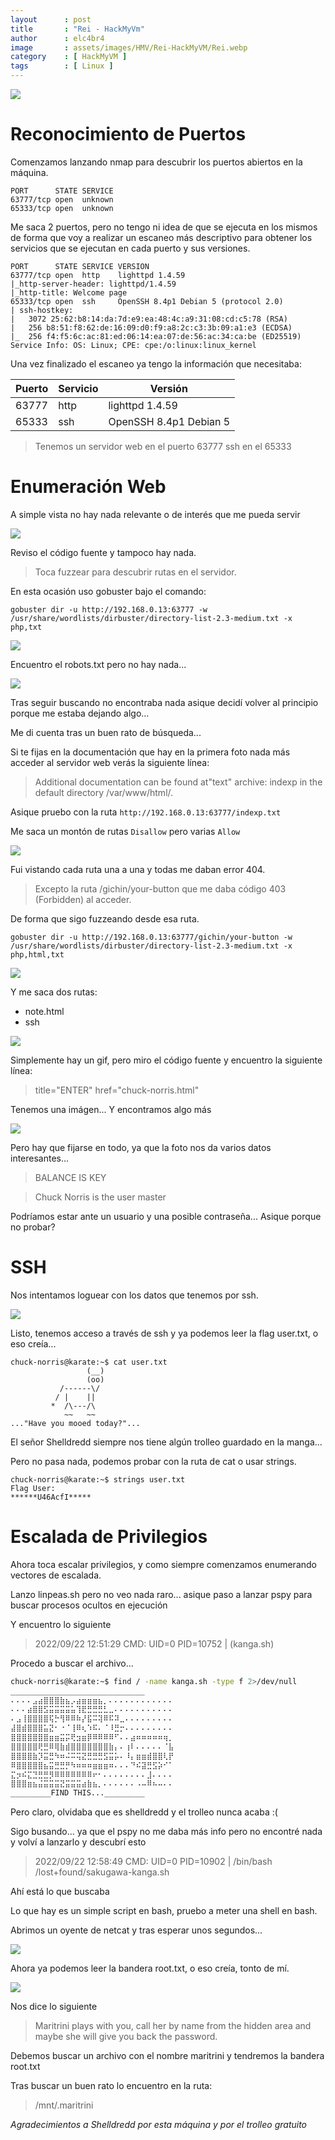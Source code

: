 ```yaml
---
layout      : post
title       : "Rei - HackMyVm"
author      : elc4br4
image       : assets/images/HMV/Rei-HackMyVM/Rei.webp
category    : [ HackMyVM ]
tags        : [ Linux ]
---
```


![](/assets/images/HMV/Rei-HackMyVM/karate1.gif)


# Reconocimiento de Puertos

Comenzamos lanzando nmap para descubrir los puertos abiertos en la máquina.

```nmap
PORT      STATE SERVICE
63777/tcp open  unknown
65333/tcp open  unknown
```

Me saca 2 puertos, pero no tengo ni idea de que se ejecuta en los mismos de forma que voy a realizar un escaneo más descriptivo para obtener los servicios que se ejecutan en cada puerto y sus versiones.

```nmap
PORT      STATE SERVICE VERSION
63777/tcp open  http    lighttpd 1.4.59
|_http-server-header: lighttpd/1.4.59
|_http-title: Welcome page
65333/tcp open  ssh     OpenSSH 8.4p1 Debian 5 (protocol 2.0)
| ssh-hostkey: 
|   3072 25:62:b8:14:da:7d:e9:ea:48:4c:a9:31:08:cd:c5:78 (RSA)
|   256 b8:51:f8:62:de:16:09:d0:f9:a8:2c:c3:3b:09:a1:e3 (ECDSA)
|_  256 f4:f5:6c:ac:81:ed:06:14:ea:07:de:56:ac:34:ca:be (ED25519)
Service Info: OS: Linux; CPE: cpe:/o:linux:linux_kernel
```
Una vez finalizado el escaneo ya tengo la información que necesitaba:

| Puerto | Servicio | Versión |
| ------ | -------- | ------- |
| 63777  | http     | lighttpd 1.4.59 |
| 65333  | ssh      | OpenSSH 8.4p1 Debian 5 |


> Tenemos un servidor web en el puerto 63777 
> ssh en el 65333

# Enumeración Web

A simple vista no hay nada relevante o de interés que me pueda servir

![](/assets/images/HMV/Rei-HackMyVM/web1.webp)


Reviso el código fuente y tampoco hay nada.

> Toca fuzzear para descubrir rutas en el servidor.

En esta ocasión uso gobuster bajo el comando:

` gobuster dir -u http://192.168.0.13:63777 -w /usr/share/wordlists/dirbuster/directory-list-2.3-medium.txt -x php,txt `

![](/assets/images/HMV/Rei-HackMyVM/gobuster.webp)

Encuentro el robots.txt pero no hay nada...

![](/assets/images/HMV/Rei-HackMyVM/robots.webp)

Tras seguir buscando no encontraba nada asique decidí volver al principio porque me estaba dejando algo...

Me di cuenta tras un buen rato de búsqueda...

Si te fijas en la documentación que hay en la primera foto nada más acceder al servidor web verás la siguiente línea:

> Additional documentation can be found at"text" archive: indexp in the default directory /var/www/html/.

Asique pruebo con la ruta `http://192.168.0.13:63777/indexp.txt`

Me saca un montón de rutas `Disallow` pero varias `Allow`

![](/assets/images/HMV/Rei-HackMyVM/rutas.webp)

Fui vistando cada ruta una a una y todas me daban error 404.

> Excepto la ruta /gichin/your-button que me daba código 403 (Forbidden) al acceder.

De forma que sigo fuzzeando desde esa ruta.

` gobuster dir -u http://192.168.0.13:63777/gichin/your-button -w /usr/share/wordlists/dirbuster/directory-list-2.3-medium.txt -x php,html,txt `

![](/assets/images/HMV/Rei-HackMyVM/gobuster2.webp)

Y me saca dos rutas: 
* note.html 
* ssh

![](/assets/images/HMV/Rei-HackMyVM/karate.webp)

Simplemente hay un gif, pero miro el código fuente y encuentro la siguiente línea:

> title="ENTER" href="chuck-norris.html"

Tenemos una imágen... Y encontramos algo más

![](/assets/images/HMV/Rei-HackMyVM/chucknorris.webp)

Pero hay que fijarse en todo, ya que la foto nos da varios datos interesantes...

> BALANCE IS KEY

> Chuck Norris is the user master

Podríamos estar ante un usuario y una posible contraseña... Asique porque no probar?

# SSH 

Nos intentamos loguear con los datos que tenemos por ssh.

![](/assets/images/HMV/Rei-HackMyVM/ssh.webp)

Listo, tenemos acceso a través de ssh y ya podemos leer la flag user.txt, o eso creía...

```ssh
chuck-norris@karate:~$ cat user.txt
                 (__) 
                 (oo) 
           /------\/ 
          / |    ||   
         *  /\---/\ 
            ~~   ~~   
..."Have you mooed today?"...
```
El señor Shelldredd siempre nos tiene algún trolleo guardado en la manga... 

Pero no pasa nada, podemos probar con la ruta de cat o usar strings.

```ssh
chuck-norris@karate:~$ strings user.txt 
Flag User:
******U46AcfI*****
```

# Escalada de Privilegios

Ahora toca escalar privilegios, y como siempre comenzamos enumerando vectores de escalada.

Lanzo linpeas.sh pero no veo nada raro... asique paso a lanzar pspy para buscar procesos ocultos en ejecución

Y encuentro lo siguiente

> 2022/09/22 12:51:29 CMD: UID=0    PID=10752  | (kanga.sh)

Procedo a buscar el archivo...

```bash
chuck-norris@karate:~$ find / -name kanga.sh -type f 2>/dev/null
______________________________
⠄⠄⠄⠄⣠⣴⣿⣿⣿⣷⣦⡠⣴⣶⣶⣶⣦⡀⠄⠄⠄⠄⠄⠄⠄⠄⠄⠄⠄⠄
⠄⠄⠄⣴⣿⣿⣫⣭⣭⣭⣭⣥⢹⣟⣛⣛⣛⣃⣀⠄⠄⠄⠄⠄⠄⠄⠄⠄⠄⠄
⠄⣠⢸⣿⣿⣿⣿⢯⡓⢻⠿⠿⠷⡜⣯⠭⢽⠿⠯⠽⣀⠄⠄⠄⠄⠄⠄⠄⠄⠄
⣼⣿⣾⣿⣿⣿⣥⣝⠂⠐⠈⢸⠿⢆⠱⠯⠄⠈⠸⣛⡒⠄⠄⠄⠄⠄⠄⠄⠄⠄
⣿⣿⣿⣿⣿⣿⣿⣶⣶⣭⡭⢟⣲⣶⡿⠿⠿⠿⠿⠋⠄⠄⣴⠶⠶⠶⠶⠶⢶⡀
⣿⣿⣿⣿⣿⢟⣛⠿⢿⣷⣾⣿⣿⣿⣿⣿⣿⣿⣷⡄⠄⢰⠇⠄⠄⠄⠄⠄⠈⣧
⣿⣿⣿⣿⣷⡹⣭⣛⠳⠶⠬⠭⢭⣝⣛⣛⣛⣫⣭⡥⠄⠸⡄⣶⣶⣾⣿⣿⢇⡟
⠿⣿⣿⣿⣿⣿⣦⣭⣛⣛⡛⠳⠶⠶⠶⣶⣶⣶⠶⠄⠄⠄⠙⠮⣽⣛⣫⡵⠊⠁
⣍⡲⠮⣍⣙⣛⣛⡻⠿⠿⠿⠿⠿⠿⠿⠖⠂⠄⠄⠄⠄⠄⠄⠄⠄⣸⠄⠄⠄⠄
⣿⣿⣿⣶⣦⣬⣭⣭⣭⣝⣭⣭⣭⣴⣷⣦⡀⠄⠄⠄⠄⠄⠄⠠⠤⠿⠦⠤⠄⠄
_________FIND THIS..._________
```
Pero claro, olvidaba que es shelldredd y el trolleo nunca acaba :(

Sigo busando... ya que el pspy no me daba más info pero no encontré nada y volví a lanzarlo y descubrí esto

> 2022/09/22 12:58:49 CMD: UID=0    PID=10902  | /bin/bash /lost+found/sakugawa-kanga.sh

Ahí está lo que buscaba

Lo que hay es un simple script en bash, pruebo a meter una shell en bash.



Abrimos un oyente de netcat y tras esperar unos segundos...

![](/assets/images/HMV/Rei-HackMyVM/root2.webp)

Ahora ya podemos leer la bandera root.txt, o eso creía, tonto de mí.

![](/assets/images/HMV/Rei-HackMyVM/root3.webp)

Nos dice lo siguiente 

> Maritrini plays with you, call her by name from the hidden area and maybe she will give you back the password.

Debemos buscar un archivo con el nombre maritrini y tendremos la bandera root.txt

Tras buscar un buen rato lo encuentro en la ruta:

> /mnt/.maritrini


_Agradecimientos a Shelldredd por esta máquina y por el trolleo gratuito_

